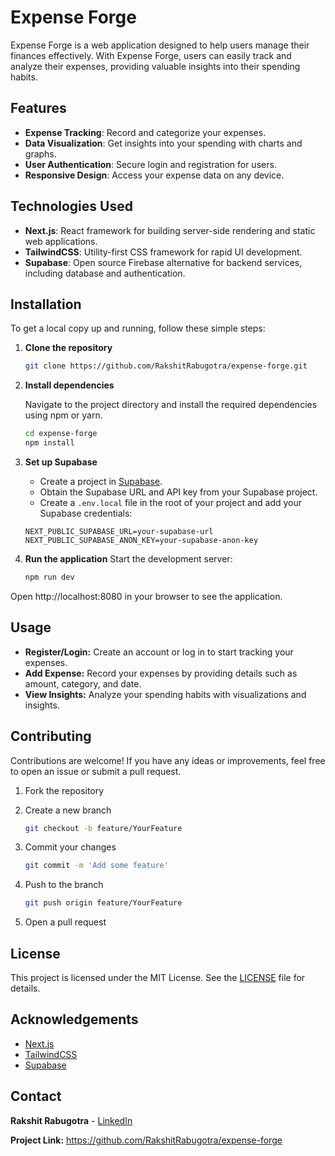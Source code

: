 # Expense Forge

Expense Forge is a web application designed to help users manage their finances effectively. With Expense Forge, users can easily track and analyze their expenses, providing valuable insights into their spending habits.

## Features

- **Expense Tracking**: Record and categorize your expenses.
- **Data Visualization**: Get insights into your spending with charts and graphs.
- **User Authentication**: Secure login and registration for users.
- **Responsive Design**: Access your expense data on any device.

## Technologies Used

- **Next.js**: React framework for building server-side rendering and static web applications.
- **TailwindCSS**: Utility-first CSS framework for rapid UI development.
- **Supabase**: Open source Firebase alternative for backend services, including database and authentication.

## Installation

To get a local copy up and running, follow these simple steps:

1. **Clone the repository**

   ```bash
   git clone https://github.com/RakshitRabugotra/expense-forge.git
   ```

2. **Install dependencies**

   Navigate to the project directory and install the required dependencies using npm or yarn.

   ```bash
   cd expense-forge
   npm install
   ```

3. **Set up Supabase**

   - Create a project in [Supabase](https://supabase.com).
   - Obtain the Supabase URL and API key from your Supabase project.
   - Create a `.env.local` file in the root of your project and add your Supabase credentials:

   ```env
   NEXT_PUBLIC_SUPABASE_URL=your-supabase-url
   NEXT_PUBLIC_SUPABASE_ANON_KEY=your-supabase-anon-key
   ```

4. **Run the application**
   Start the development server:
   ```bash
   npm run dev
   ```

Open http://localhost:8080 in your browser to see the application.

## Usage

- **Register/Login:** Create an account or log in to start tracking your expenses.
- **Add Expense:** Record your expenses by providing details such as amount, category, and date.
- **View Insights:** Analyze your spending habits with visualizations and insights.

## Contributing

Contributions are welcome! If you have any ideas or improvements, feel free to open an issue or submit a pull request.

1. Fork the repository
2. Create a new branch

   ```bash
   git checkout -b feature/YourFeature
   ```

3. Commit your changes
   ```bash
   git commit -m 'Add some feature'
   ```
4. Push to the branch
   ```bash
   git push origin feature/YourFeature
   ```
5. Open a pull request

## License

This project is licensed under the MIT License. See the [LICENSE](https://github.com/RakshitRabugotra/expense-forge/blob/main/LICENSE) file for details.

## Acknowledgements

- [Next.js](https://nextjs.org/)
- [TailwindCSS](https://tailwindcss.com/)
- [Supabase](https://supabase.com/)

## Contact

**Rakshit Rabugotra** - [LinkedIn](https://www.linkedin.com/in/rakshit-rabugotra-a29b5821a/)

**Project Link:** https://github.com/RakshitRabugotra/expense-forge
